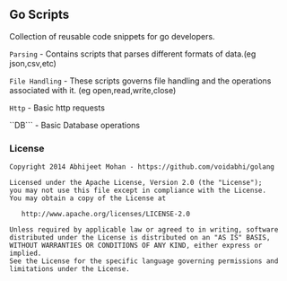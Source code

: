## Go Scripts

Collection of reusable code snippets for go developers.

```Parsing``` - Contains scripts that parses different formats of data.(eg json,csv,etc)

```File Handling``` - These scripts governs file handling and the operations associated with it. (eg open,read,write,close)

```Http``` - Basic http requests

``DB``` - Basic Database operations

### License

```
Copyright 2014 Abhijeet Mohan - https://github.com/voidabhi/golang

Licensed under the Apache License, Version 2.0 (the "License");
you may not use this file except in compliance with the License.
You may obtain a copy of the License at

   http://www.apache.org/licenses/LICENSE-2.0

Unless required by applicable law or agreed to in writing, software
distributed under the License is distributed on an "AS IS" BASIS,
WITHOUT WARRANTIES OR CONDITIONS OF ANY KIND, either express or implied.
See the License for the specific language governing permissions and
limitations under the License.
```
